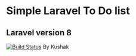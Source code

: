 # Simple Laravel To Do list
## Laravel version 8



[![Build Status](https://travis-ci.org/joemccann/dillinger.svg?branch=master)](https://travis-ci.org/joemccann/dillinger)
By Kushak